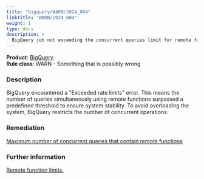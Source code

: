 ```yaml
---
title: "bigquery/WARN/2024_004"
linkTitle: "WARN/2024_004"
weight: 1
type: docs
description: >
  BigQuery job not exceeding the concurrent queries limit for remote functions.
---
```


**Product**: [BigQuery](https://cloud.google.com/bigquery)\
**Rule class**: WARN - Something that is possibly wrong

### Description

BigQuery encountered a "Exceeded rate limits" error. This means the number of
queries simultaneously using remote functions surpassed a predefined
threshold to ensure system stability. To avoid overloading the system,
BigQuery restricts the number of concurrent operations.

### Remediation

[Maximum number of concurrent queries that contain remote functions](https://cloud.google.com/bigquery/docs/troubleshoot-quotas#ts-maximum-number-of-concurrent-remote-functions)

### Further information

[Remote function limits.](https://cloud.google.com/bigquery/quotas#remote_function_limits)
